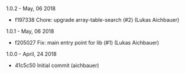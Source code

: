 1.0.2 - May, 06 2018

* f197338 Chore: upgrade array-table-search (#2) (Lukas Aichbauer)

1.0.1 - May, 06 2018

* f205027 Fix: main entry point for lib (#1) (Lukas Aichbauer)

1.0.0 - April, 24 2018

* 41c5c50 Initial commit (aichbauer)


